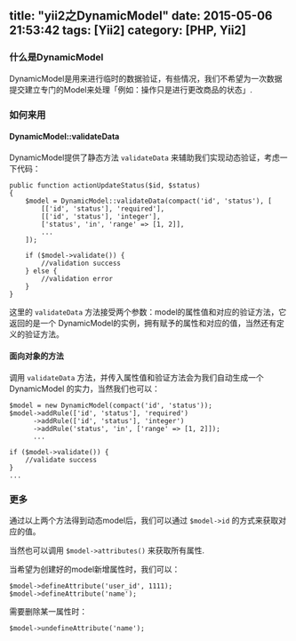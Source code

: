 title: "yii2之DynamicModel"
date: 2015-05-06 21:53:42
tags: [Yii2]
category: [PHP, Yii2]
---

### 什么是DynamicModel

DynamicModel是用来进行临时的数据验证，有些情况，我们不希望为一次数据提交建立专门的Model来处理「例如：操作只是进行更改商品的状态」.

### 如何来用

#### DynamicModel::validateData

DynamicModel提供了静态方法 `validateData` 来辅助我们实现动态验证，考虑一下代码：

```
public function actionUpdateStatus($id, $status)
{
	$model = DynamicModel::validateData(compact('id', 'status'), [
		[['id', 'status'], 'required'],
		[['id', 'status'], 'integer'],
		['status', 'in', 'range' => [1, 2]],
		...
	]);

	if ($model->validate()) {
		//validation success
	} else {
		//validation error
	}
}

```

这里的 `validateData` 方法接受两个参数：model的属性值和对应的验证方法，它返回的是一个 DynamicModel的实例，拥有赋予的属性和对应的值，当然还有定义的验证方法。

#### 面向对象的方法

调用 `validateData` 方法，并传入属性值和验证方法会为我们自动生成一个 DynamicModel 的实力，当然我们也可以：

```
$model = new DynamicModel(compact('id', 'status'));
$model->addRule(['id', 'status'], 'required')
	  ->addRule(['id', 'status'], 'integer')
	  ->addRule('status', 'in', ['range' => [1, 2]]);
	  ...

if ($model->validate()) {
	//validate success
}
...
```

### 更多

通过以上两个方法得到动态model后，我们可以通过 `$model->id` 的方式来获取对应的值。

当然也可以调用 `$model->attributes()` 来获取所有属性.

当希望为创建好的model新增属性时，我们可以：

```
$model->defineAttribute('user_id', 1111);
$model->defineAttribute('name');
```

需要删除某一属性时：
```
$model->undefineAttribute('name');
```